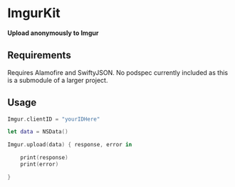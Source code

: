 # ImgurKit
**Upload anonymously to Imgur**

## Requirements

Requires Alamofire and SwiftyJSON. No podspec currently included as this is a submodule of a larger project.

## Usage

````Swift
Imgur.clientID = "yourIDHere"

let data = NSData()

Imgur.upload(data) { response, error in

    print(response)
    print(error)

}
````
